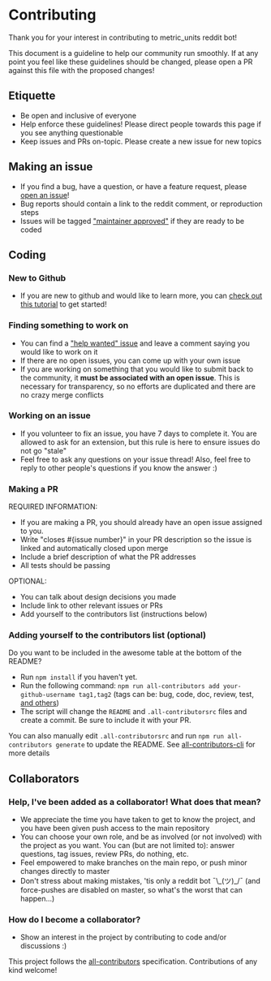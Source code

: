# Contributing

Thank you for your interest in contributing to metric_units reddit bot!

This document is a guideline to help our community run smoothly. If at any point you feel like these guidelines should be changed, please open a PR against this file with the proposed changes!

## Etiquette

- Be open and inclusive of everyone
- Help enforce these guidelines! Please direct people towards this page if you see anything questionable
- Keep issues and PRs on-topic. Please create a new issue for new topics

## Making an issue

- If you find a bug, have a question, or have a feature request, please [open an issue](https://github.com/cannawen/metric_units_reddit_bot/issues/new)!
- Bug reports should contain a link to the reddit comment, or reproduction steps
- Issues will be tagged ["maintainer approved"](https://github.com/cannawen/metric_units_reddit_bot/issues?q=is%3Aissue+is%3Aopen+label%3A%22maintainer+approved%22) if they are ready to be coded

## Coding

### New to Github

- If you are new to github and would like to learn more, you can [check out this tutorial](https://egghead.io/courses/how-to-contribute-to-an-open-source-project-on-github) to get started!

### Finding something to work on

- You can find a ["help wanted" issue](https://github.com/cannawen/metric_units_reddit_bot/issues?utf8=%E2%9C%93&q=is%3Aissue%20is%3Aopen%20label%3A%22maintainer%20approved%22%20label%3A%22help%20wanted%22%20) and leave a comment saying you would like to work on it
- If there are no open issues, you can come up with your own issue
- If you are working on something that you would like to submit back to the community, it **must be associated with an open issue**. This is necessary for transparency, so no efforts are duplicated and there are no crazy merge conflicts

### Working on an issue

- If you volunteer to fix an issue, you have 7 days to complete it. You are allowed to ask for an extension, but this rule is here to ensure issues do not go "stale"
- Feel free to ask any questions on your issue thread! Also, feel free to reply to other people's questions if you know the answer :)

### Making a PR

REQUIRED INFORMATION:
- If you are making a PR, you should already have an open issue assigned to you.
- Write "closes #{issue number}" in your PR description so the issue is linked and automatically closed upon merge
- Include a brief description of what the PR addresses
- All tests should be passing

OPTIONAL:
- You can talk about design decisions you made
- Include link to other relevant issues or PRs
- Add yourself to the contributors list (instructions below)

### Adding yourself to the contributors list (optional)

Do you want to be included in the awesome table at the bottom of the README?

- Run `npm install` if you haven't yet.
- Run the following command: `npm run all-contributors add your-github-username tag1,tag2` (tags can be: bug, code, doc, review, test, [and others](https://github.com/kentcdodds/all-contributors#emoji-key))
- The script will change the `README` and `.all-contributorsrc` files and create a commit. Be sure to include it with your PR.

You can also manually edit `.all-contributorsrc` and run `npm run all-contributors generate` to update the README. See [all-contributors-cli](https://www.npmjs.com/package/all-contributors-cli) for more details

## Collaborators

### Help, I've been added as a collaborator! What does that mean?

- We appreciate the time you have taken to get to know the project, and you have been given push access to the main repository
- You can choose your own role, and be as involved (or not involved) with the project as you want. You can (but are not limited to): answer questions, tag issues, review PRs, do nothing, etc.
- Feel empowered to make branches on the main repo, or push minor changes directly to master
- Don't stress about making mistakes, 'tis only a reddit bot ¯\\\_(ツ)_/¯ (and force-pushes are disabled on master, so what's the worst that can happen...)

### How do I become a collaborator?

- Show an interest in the project by contributing to code and/or discussions :)


This project follows the [all-contributors](https://github.com/kentcdodds/all-contributors) specification. Contributions of any kind welcome!
